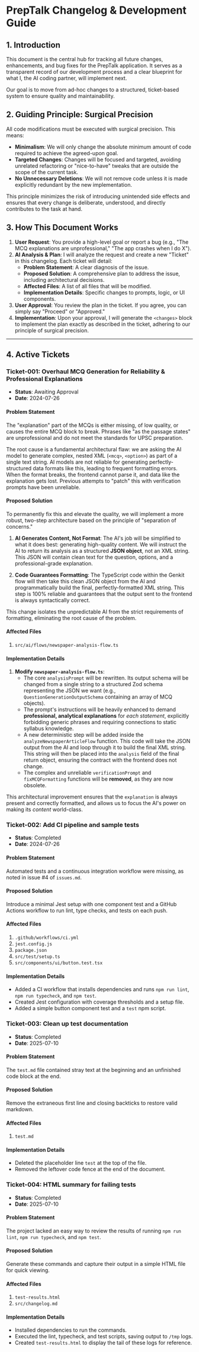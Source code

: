 # PrepTalk Changelog & Development Guide

## 1. Introduction

This document is the central hub for tracking all future changes, enhancements, and bug fixes for the PrepTalk application. It serves as a transparent record of our development process and a clear blueprint for what I, the AI coding partner, will implement next.

Our goal is to move from ad-hoc changes to a structured, ticket-based system to ensure quality and maintainability.

## 2. Guiding Principle: Surgical Precision

All code modifications must be executed with surgical precision. This means:
*   **Minimalism**: We will only change the absolute minimum amount of code required to achieve the agreed-upon goal.
*   **Targeted Changes**: Changes will be focused and targeted, avoiding unrelated refactoring or "nice-to-have" tweaks that are outside the scope of the current task.
*   **No Unnecessary Deletions**: We will not remove code unless it is made explicitly redundant by the new implementation.

This principle minimizes the risk of introducing unintended side effects and ensures that every change is deliberate, understood, and directly contributes to the task at hand.

## 3. How This Document Works

1.  **User Request**: You provide a high-level goal or report a bug (e.g., "The MCQ explanations are unprofessional," "The app crashes when I do X").
2.  **AI Analysis & Plan**: I will analyze the request and create a new "Ticket" in this changelog. Each ticket will detail:
    *   **Problem Statement**: A clear diagnosis of the issue.
    *   **Proposed Solution**: A comprehensive plan to address the issue, including architectural decisions.
    *   **Affected Files**: A list of all files that will be modified.
    *   **Implementation Details**: Specific changes to prompts, logic, or UI components.
3.  **User Approval**: You review the plan in the ticket. If you agree, you can simply say "Proceed" or "Approved."
4.  **Implementation**: Upon your approval, I will generate the `<changes>` block to implement the plan exactly as described in the ticket, adhering to our principle of surgical precision.

---

## 4. Active Tickets

### Ticket-001: Overhaul MCQ Generation for Reliability & Professional Explanations

- **Status**: Awaiting Approval
- **Date**: 2024-07-26

#### Problem Statement

The "explanation" part of the MCQs is either missing, of low quality, or causes the entire MCQ block to break. Phrases like "as the passage states" are unprofessional and do not meet the standards for UPSC preparation.

The root cause is a fundamental architectural flaw: we are asking the AI model to generate complex, nested XML (`<mcq>`, `<option>`) as part of a single text string. AI models are not reliable for generating perfectly-structured data formats like this, leading to frequent formatting errors. When the format breaks, the frontend cannot parse it, and data like the explanation gets lost. Previous attempts to "patch" this with verification prompts have been unreliable.

#### Proposed Solution

To permanently fix this and elevate the quality, we will implement a more robust, two-step architecture based on the principle of "separation of concerns."

1.  **AI Generates Content, Not Format**: The AI's job will be simplified to what it does best: generating high-quality content. We will instruct the AI to return its analysis as a structured **JSON object**, not an XML string. This JSON will contain clean text for the question, options, and a professional-grade explanation.

2.  **Code Guarantees Formatting**: The TypeScript code within the Genkit flow will then take this clean JSON object from the AI and programmatically build the final, perfectly-formatted XML string. This step is 100% reliable and guarantees that the output sent to the frontend is always syntactically correct.

This change isolates the unpredictable AI from the strict requirements of formatting, eliminating the root cause of the problem.

#### Affected Files

1.  `src/ai/flows/newspaper-analysis-flow.ts`

#### Implementation Details

1.  **Modify `newspaper-analysis-flow.ts`**:
    *   The core `analysisPrompt` will be rewritten. Its output schema will be changed from a single string to a structured Zod schema representing the JSON we want (e.g., `QuestionGenerationOutputSchema` containing an array of MCQ objects).
    *   The prompt's instructions will be heavily enhanced to demand **professional, analytical explanations** for *each statement*, explicitly forbidding generic phrases and requiring connections to static syllabus knowledge.
    *   A new deterministic step will be added inside the `analyzeNewspaperArticleFlow` function. This code will take the JSON output from the AI and loop through it to build the final XML string. This string will then be placed into the `analysis` field of the final return object, ensuring the contract with the frontend does not change.
    *   The complex and unreliable `verificationPrompt` and `fixMCQFormatting` functions will be **removed**, as they are now obsolete.

This architectural improvement ensures that the `explanation` is always present and correctly formatted, and allows us to focus the AI's power on making its *content* world-class.

### Ticket-002: Add CI pipeline and sample tests
- **Status**: Completed
- **Date**: 2024-07-26

#### Problem Statement

Automated tests and a continuous integration workflow were missing, as noted in issue #4 of `issues.md`.

#### Proposed Solution

Introduce a minimal Jest setup with one component test and a GitHub Actions workflow to run lint, type checks, and tests on each push.

#### Affected Files

1. `.github/workflows/ci.yml`
2. `jest.config.js`
3. `package.json`
4. `src/test/setup.ts`
5. `src/components/ui/button.test.tsx`

#### Implementation Details

- Added a CI workflow that installs dependencies and runs `npm run lint`, `npm run typecheck`, and `npm test`.
- Created Jest configuration with coverage thresholds and a setup file.
- Added a simple button component test and a `test` npm script.

### Ticket-003: Clean up test documentation
- **Status**: Completed
- **Date**: 2025-07-10

#### Problem Statement

The `test.md` file contained stray text at the beginning and an unfinished code block at the end.

#### Proposed Solution

Remove the extraneous first line and closing backticks to restore valid markdown.

#### Affected Files

1. `test.md`

#### Implementation Details

- Deleted the placeholder line `test` at the top of the file.
- Removed the leftover code fence at the end of the document.

### Ticket-004: HTML summary for failing tests
- **Status**: Completed
- **Date**: 2025-07-10

#### Problem Statement

The project lacked an easy way to review the results of running `npm run lint`, `npm run typecheck`, and `npm test`.

#### Proposed Solution

Generate these commands and capture their output in a simple HTML file for quick viewing.

#### Affected Files

1. `test-results.html`
2. `src/changelog.md`

#### Implementation Details

- Installed dependencies to run the commands.
- Executed the lint, typecheck, and test scripts, saving output to `/tmp` logs.
- Created `test-results.html` to display the tail of these logs for reference.
